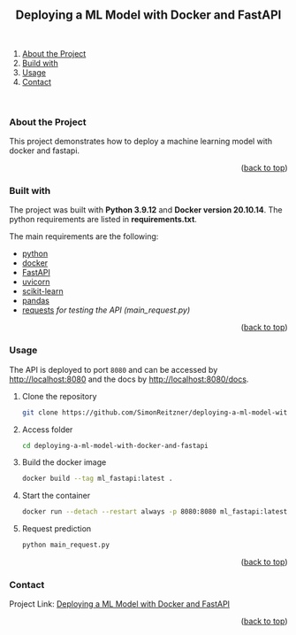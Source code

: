<div id="top"></div>

<br />
<h2 align="center">Deploying a ML Model with Docker and FastAPI</h2>
<br />
</div>


1. [About the Project](#about-the-project)
2. [Build with](#build-with)
3. [Usage](#usage)
4. [Contact](#contact)
<br />


### About the Project <a id="about-the-project"></a>
This project demonstrates how to deploy a machine learning model with docker and fastapi.

<p align="right">(<a href="#top">back to top</a>)</p>


### Built with <a id="build-with"></a>
The project was built with **Python 3.9.12** and **Docker version 20.10.14**.
The python requirements are listed in **requirements.txt**.

The main requirements are the following:

* [python](https://www.python.org/)
* [docker](https://www.docker.com/)
* [FastAPI](https://fastapi.tiangolo.com/)
* [uvicorn](https://www.uvicorn.org/)
* [scikit-learn](https://scikit-learn.org/)
* [pandas](https://pandas.pydata.org/)
* [requests](https://docs.python-requests.org/) _for testing the API (main_request.py)_

<p align="right">(<a href="#top">back to top</a>)</p>


### Usage <a id="usage"></a>
The API is deployed to port `8080` and can be accessed by [http://localhost:8080](http://localhost:8080) and the docs by [http://localhost:8080/docs](http://localhost:8080/docs).

1. Clone the repository
   ```sh
   git clone https://github.com/SimonReitzner/deploying-a-ml-model-with-docker-and-fastapi.git
   ```
2. Access folder
   ```sh
   cd deploying-a-ml-model-with-docker-and-fastapi
   ```
3. Build the docker image
   ```sh
   docker build --tag ml_fastapi:latest .
   ```
4. Start the container
   ```sh
   docker run --detach --restart always -p 8080:8080 ml_fastapi:latest
   ```
5. Request prediction
   ```sh
   python main_request.py
   ```

<p align="right">(<a href="#top">back to top</a>)</p>


### Contact <a id="contact"></a>
Project Link: [Deploying a ML Model with Docker and FastAPI](https://github.com/SimonReitzner/deploying-a-ml-model-with-docker-and-fastapi)

<p align="right">(<a href="#top">back to top</a>)</p>
